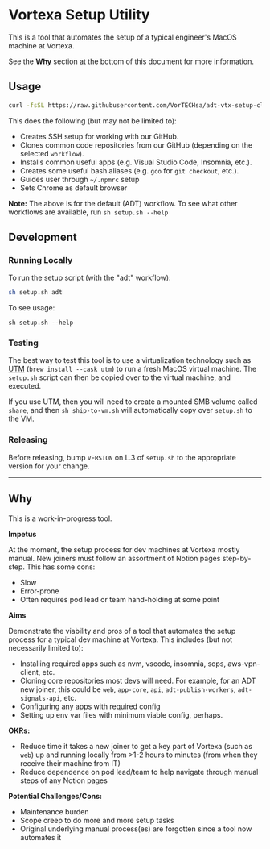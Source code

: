 # Vortexa Setup Utility

This is a tool that automates the setup of a typical engineer's MacOS machine at Vortexa.

See the **Why** section at the bottom of this document for more information.

## Usage

```bash
curl -fsSL https://raw.githubusercontent.com/VorTECHsa/adt-vtx-setup-cli/main/setup.sh -o setup.sh && sh setup.sh adt
```

This does the following (but may not be limited to):
* Creates SSH setup for working with our GitHub.
* Clones common code repositories from our GitHub (depending on the selected `workflow`).
* Installs common useful apps (e.g. Visual Studio Code, Insomnia, etc.).
* Creates some useful bash aliases (e.g. `gco` for `git checkout`, etc.).
* Guides user through `~/.npmrc` setup
* Sets Chrome as default browser

**Note:** The above is for the default (ADT) workflow. To see what other workflows are available, run `sh setup.sh --help`

## Development

### Running Locally

To run the setup script (with the "adt" workflow):

```bash
sh setup.sh adt
```

To see usage:

```
sh setup.sh --help
```

### Testing

The best way to test this tool is to use a virtualization technology such as [UTM](https://mac.getutm.app/) (`brew install --cask utm`) to run a fresh MacOS virtual machine. The `setup.sh` script can then be copied over to the virtual machine, and executed.

If you use UTM, then you will need to create a mounted SMB volume called `share`, and then `sh ship-to-vm.sh` will automatically copy over `setup.sh` to the VM.

### Releasing

Before releasing, bump `VERSION` on L.3 of `setup.sh` to the appropriate version for your change.

---

## Why

This is a work-in-progress tool.

**Impetus**

At the moment, the setup process for dev machines at Vortexa mostly manual. New joiners must follow an assortment of Notion pages step-by-step. This has some cons:
* Slow
* Error-prone
* Often requires pod lead or team hand-holding at some point

**Aims**

Demonstrate the viability and pros of a tool that automates the setup process for a typical dev machine at Vortexa. This includes (but not necessarily limited to):
* Installing required apps such as nvm, vscode, insomnia, sops, aws-vpn-client, etc.
* Cloning core repositories most devs will need. For example, for an ADT new joiner, this could be `web`, `app-core`, `api`, `adt-publish-workers`, `adt-signals-api`, etc.
* Configuring any apps with required config
* Setting up env var files with minimum viable config, perhaps.

**OKRs:**

* Reduce time it takes a new joiner to get a key part of Vortexa (such as `web`) up and running locally from >1-2 hours to minutes (from when they receive their machine from IT)
* Reduce dependence on pod lead/team to help navigate through manual steps of any Notion pages

**Potential Challenges/Cons:**

* Maintenance burden
* Scope creep to do more and more setup tasks
* Original underlying manual process(es) are forgotten since a tool now automates it
